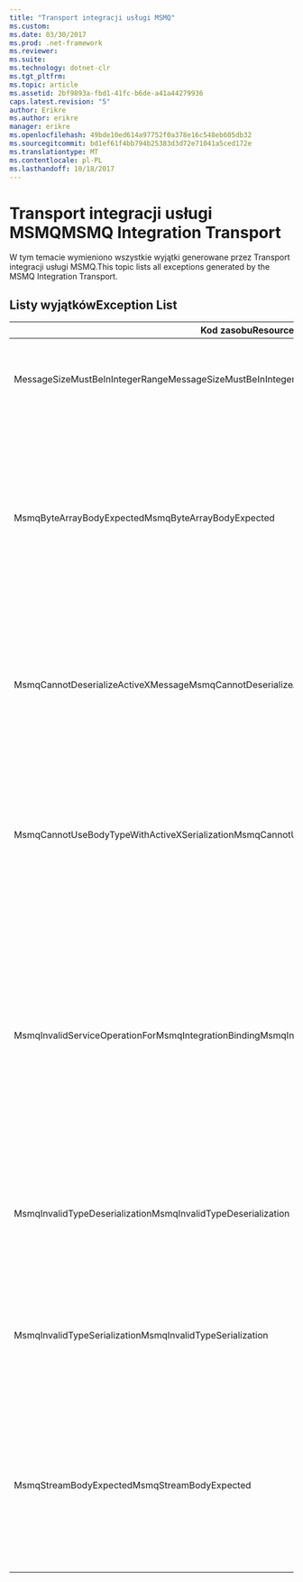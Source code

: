 ```yaml
---
title: "Transport integracji usługi MSMQ"
ms.custom: 
ms.date: 03/30/2017
ms.prod: .net-framework
ms.reviewer: 
ms.suite: 
ms.technology: dotnet-clr
ms.tgt_pltfrm: 
ms.topic: article
ms.assetid: 2bf9893a-fbd1-41fc-b6de-a41a44279936
caps.latest.revision: "5"
author: Erikre
ms.author: erikre
manager: erikre
ms.openlocfilehash: 49bde10ed614a97752f0a378e16c548eb605db32
ms.sourcegitcommit: bd1ef61f4bb794b25383d3d72e71041a5ced172e
ms.translationtype: MT
ms.contentlocale: pl-PL
ms.lasthandoff: 10/18/2017
---
```

# <a name="msmq-integration-transport"></a><span data-ttu-id="dd50f-102">Transport integracji usługi MSMQ</span><span class="sxs-lookup"><span data-stu-id="dd50f-102">MSMQ Integration Transport</span></span>
<span data-ttu-id="dd50f-103">W tym temacie wymieniono wszystkie wyjątki generowane przez Transport integracji usługi MSMQ.</span><span class="sxs-lookup"><span data-stu-id="dd50f-103">This topic lists all exceptions generated by the MSMQ Integration Transport.</span></span>  
  
## <a name="exception-list"></a><span data-ttu-id="dd50f-104">Listy wyjątków</span><span class="sxs-lookup"><span data-stu-id="dd50f-104">Exception List</span></span>  
  
|<span data-ttu-id="dd50f-105">Kod zasobu</span><span class="sxs-lookup"><span data-stu-id="dd50f-105">Resource Code</span></span>|<span data-ttu-id="dd50f-106">Ciąg zasobu</span><span class="sxs-lookup"><span data-stu-id="dd50f-106">Resource String</span></span>|  
|-------------------|---------------------|  
|<span data-ttu-id="dd50f-107">MessageSizeMustBeInIntegerRange</span><span class="sxs-lookup"><span data-stu-id="dd50f-107">MessageSizeMustBeInIntegerRange</span></span>|<span data-ttu-id="dd50f-108">Ta fabryka buforuje wiadomości, więc rozmiary wiadomości muszą być z zakresu liczb całkowitych.</span><span class="sxs-lookup"><span data-stu-id="dd50f-108">This factory buffers messages, so the message sizes must be in the range of an integer value.</span></span>|  
|<span data-ttu-id="dd50f-109">MsmqByteArrayBodyExpected</span><span class="sxs-lookup"><span data-stu-id="dd50f-109">MsmqByteArrayBodyExpected</span></span>|<span data-ttu-id="dd50f-110">Wystąpiła niezgodność między formatem serializacji określonym i treści wiadomości MSMQ.</span><span class="sxs-lookup"><span data-stu-id="dd50f-110">A mismatch occurred between the specified serialization format and the body of the MSMQ message.</span></span> <span data-ttu-id="dd50f-111">Wiadomość nie może być wysyłane lub odbierane.</span><span class="sxs-lookup"><span data-stu-id="dd50f-111">The message cannot be sent or received.</span></span> <span data-ttu-id="dd50f-112">Format serializacji ByteArray wymaga, aby treść wiadomości MSMQ była typu byte [].</span><span class="sxs-lookup"><span data-stu-id="dd50f-112">The serialization format ByteArray requires the body of the MSMQ message to be of type byte[].</span></span>|  
|<span data-ttu-id="dd50f-113">MsmqCannotDeserializeActiveXMessage</span><span class="sxs-lookup"><span data-stu-id="dd50f-113">MsmqCannotDeserializeActiveXMessage</span></span>|<span data-ttu-id="dd50f-114">Wystąpił błąd serializacji ActiveX.</span><span class="sxs-lookup"><span data-stu-id="dd50f-114">An ActiveX serialization error occurred.</span></span> <span data-ttu-id="dd50f-115">Wiadomość nie może być wysyłane lub odbierane.</span><span class="sxs-lookup"><span data-stu-id="dd50f-115">The message cannot be sent or received.</span></span> <span data-ttu-id="dd50f-116">Określony typ wariantu dla treści jest niezgodny z rzeczywistą treścią wiadomości MSMQ.</span><span class="sxs-lookup"><span data-stu-id="dd50f-116">The specified variant type for the body does not match the actual MSMQ message body.</span></span>|  
|<span data-ttu-id="dd50f-117">MsmqCannotUseBodyTypeWithActiveXSerialization</span><span class="sxs-lookup"><span data-stu-id="dd50f-117">MsmqCannotUseBodyTypeWithActiveXSerialization</span></span>|<span data-ttu-id="dd50f-118">Właściwości wiadomości są niezgodne.</span><span class="sxs-lookup"><span data-stu-id="dd50f-118">The properties of the message are mismatched.</span></span> <span data-ttu-id="dd50f-119">Wiadomość nie może być wysyłane lub odbierane.</span><span class="sxs-lookup"><span data-stu-id="dd50f-119">The message cannot be sent or received.</span></span> <span data-ttu-id="dd50f-120">Właściwości wiadomości BodyType nie może być określony, jeśli został użyty format serializacji ActiveX.</span><span class="sxs-lookup"><span data-stu-id="dd50f-120">The BodyType message property cannot be specified if the ActiveX serialization format is used.</span></span>|  
|<span data-ttu-id="dd50f-121">MsmqInvalidServiceOperationForMsmqIntegrationBinding</span><span class="sxs-lookup"><span data-stu-id="dd50f-121">MsmqInvalidServiceOperationForMsmqIntegrationBinding</span></span>|<span data-ttu-id="dd50f-122">Nie można sprawdzić poprawności elementu MsmqIntegrationBinding.</span><span class="sxs-lookup"><span data-stu-id="dd50f-122">The MsmqIntegrationBinding validation failed.</span></span> <span data-ttu-id="dd50f-123">Nie można uruchomić punktu końcowego usługi.</span><span class="sxs-lookup"><span data-stu-id="dd50f-123">The service endpoint cannot be started.</span></span> <span data-ttu-id="dd50f-124">Określone powiązanie nie obsługuje podpisu metody dla operacji usługi określony w kontrakcie określony.</span><span class="sxs-lookup"><span data-stu-id="dd50f-124">The specified binding does not support the method signature for the specified service operation in the specified contract.</span></span> <span data-ttu-id="dd50f-125">Popraw operację usługi, aby użyć elementu MsmqIntegrationBinding.</span><span class="sxs-lookup"><span data-stu-id="dd50f-125">Correct the service operation to use the MsmqIntegrationBinding.</span></span>|  
|<span data-ttu-id="dd50f-126">MsmqInvalidTypeDeserialization</span><span class="sxs-lookup"><span data-stu-id="dd50f-126">MsmqInvalidTypeDeserialization</span></span>|<span data-ttu-id="dd50f-127">Formantu ActiveX nie powiodło się, ponieważ nie można rozpoznać formatu serializacji.</span><span class="sxs-lookup"><span data-stu-id="dd50f-127">The ActiveX serialization failed because the serialization format cannot be recognized.</span></span> <span data-ttu-id="dd50f-128">Wiadomość nie może być wysyłane lub odbierane.</span><span class="sxs-lookup"><span data-stu-id="dd50f-128">The message cannot be sent or received.</span></span>|  
|<span data-ttu-id="dd50f-129">MsmqInvalidTypeSerialization</span><span class="sxs-lookup"><span data-stu-id="dd50f-129">MsmqInvalidTypeSerialization</span></span>|<span data-ttu-id="dd50f-130">Nie rozpoznano typu variant.</span><span class="sxs-lookup"><span data-stu-id="dd50f-130">The variant type is not recognized.</span></span> <span data-ttu-id="dd50f-131">Formantu ActiveX nie powiodło się.</span><span class="sxs-lookup"><span data-stu-id="dd50f-131">The ActiveX serialization failed.</span></span> <span data-ttu-id="dd50f-132">Wiadomość nie może być wysyłane lub odbierane.</span><span class="sxs-lookup"><span data-stu-id="dd50f-132">The message cannot be sent or received.</span></span> <span data-ttu-id="dd50f-133">Określony typ wariantu nie jest obsługiwane.</span><span class="sxs-lookup"><span data-stu-id="dd50f-133">The specified variant type is not supported.</span></span>|  
|<span data-ttu-id="dd50f-134">MsmqStreamBodyExpected</span><span class="sxs-lookup"><span data-stu-id="dd50f-134">MsmqStreamBodyExpected</span></span>|<span data-ttu-id="dd50f-135">Występuje niezgodność między formatem serializacji i treści zawartości.</span><span class="sxs-lookup"><span data-stu-id="dd50f-135">Mismatch between serialization format and body content.</span></span> <span data-ttu-id="dd50f-136">Komunikat nie może być wysyłane lub odbierane.</span><span class="sxs-lookup"><span data-stu-id="dd50f-136">Message cannot be sent or received.</span></span> <span data-ttu-id="dd50f-137">Tylko treści strumienia typu mogą być wysyłane lub odbierane przy użyciu tryb serializacji strumienia.</span><span class="sxs-lookup"><span data-stu-id="dd50f-137">Only a body of type stream can be sent or received using the stream serialization mode.</span></span>|
